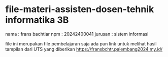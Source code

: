 # file-materi-assisten-dosen-tehnik informatika 3B
nama : frans bachtiar
npm : 20242400041
jurusan : sistem informasi


file ini merupakan file pembelajaran saja
ada pun link untuk melihat hasil tampilan dari UTS yang diberikan
https://fransbchtr.palembang2024.my.id/

